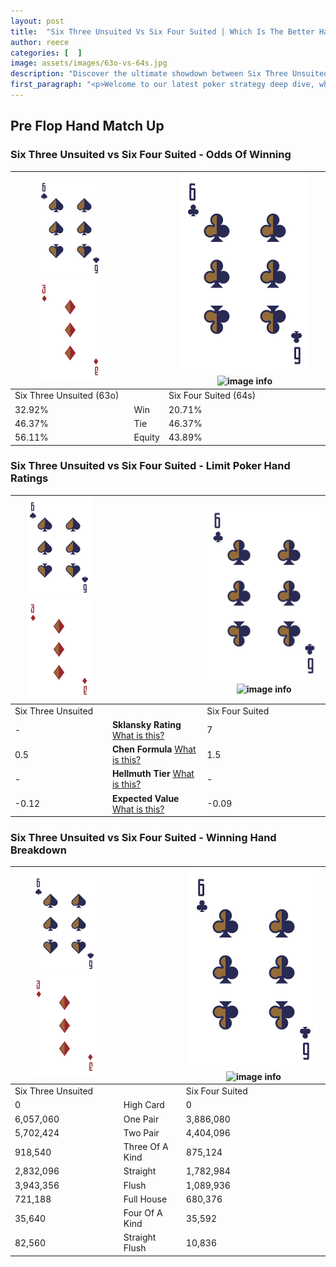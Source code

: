 ```yaml
---
layout: post
title:  "Six Three Unsuited Vs Six Four Suited | Which Is The Better Hand In Poker? A Complete Guide"
author: reece
categories: [  ]
image: assets/images/63o-vs-64s.jpg
description: "Discover the ultimate showdown between Six Three Unsuited and Six Four Suited in poker! Uncover the odds, strategies, and scenarios where one hand triumphs over the other. Get ready to up your poker game with this thrilling analysis."
first_paragraph: "<p>Welcome to our latest poker strategy deep dive, where we're pitting two distinct hands against each other in a high-stakes showdown: Six Three Unsuited vs Six Four Suited.</p><p>In the dynamic world of poker, every decision counts, and knowing which hand holds the upper hand is key to your success at the table.</p><p>In this article, we'll dissect these two hands, explore the scenarios where one dominates the other, and equip you with the knowledge to make strategic choices that can tip the odds in your favor.</p><p>Get ready to unravel the intriguing dynamics of these poker hands and elevate your game to new heights.</p>"
---
```




[comment]: # (sp0)

## Pre Flop Hand Match Up

<div class="table hand-ratings" markdown="1"> 



### Six Three Unsuited vs Six Four Suited - Odds Of Winning


    
| ![image info](assets/images/hand1/6.png) ![image info](assets/images/hand1/3o.png) |  | ![image info](assets/images/hand2/6.png) ![image info](assets/images/hand2/4s.png) |
| -------- | -------- | -------- |
| Six Three Unsuited (63o) |  | Six Four Suited (64s) |
| 32.92% | Win | 20.71% |
| 46.37% | Tie | 46.37% |
| 56.11% | Equity | 43.89% |




[comment]: # (sp1)



### Six Three Unsuited vs Six Four Suited - Limit Poker Hand Ratings


    
| ![image info](assets/images/hand1/6.png) ![image info](assets/images/hand1/3o.png) |  | ![image info](assets/images/hand2/6.png) ![image info](assets/images/hand2/4s.png) |
| -------- | -------- | -------- |
| Six Three Unsuited |  | Six Four Suited |
| - | **Sklansky Rating** [What is this?](/sklansky-rating-explained) | 7 |
| 0.5 | **Chen Formula** [What is this?](/chen-formula-explained) | 1.5 |
| - | **Hellmuth Tier** [What is this?](/Hellmuth-tier-explained) | - |
| -0.12 | **Expected Value** [What is this?](/expected-value-explained) | -0.09 |




[comment]: # (sp2)



### Six Three Unsuited vs Six Four Suited - Winning Hand Breakdown


    
| ![image info](assets/images/hand1/6.png) ![image info](assets/images/hand1/3o.png) |  | ![image info](assets/images/hand2/6.png) ![image info](assets/images/hand2/4s.png) |
| -------- | -------- | -------- |
| Six Three Unsuited |  | Six Four Suited |
| 0 | High Card | 0 |
| 6,057,060 | One Pair | 3,886,080 |
| 5,702,424 | Two Pair | 4,404,096 |
| 918,540 | Three Of A Kind | 875,124 |
| 2,832,096 | Straight | 1,782,984 |
| 3,943,356 | Flush | 1,089,936 |
| 721,188 | Full House | 680,376 |
| 35,640 | Four Of A Kind | 35,592 |
| 82,560 | Straight Flush | 10,836 |




[comment]: # (sp3)



</div>

[comment]: # (sp4)



[comment]: # (sp5)

